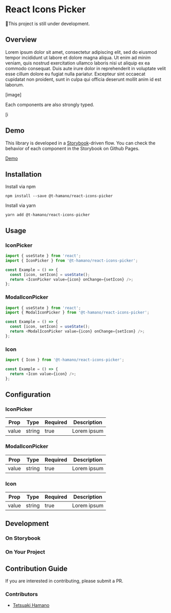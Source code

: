 # React Icons Picker
:red_circle:This project is still under development.

## Overview

Lorem ipsum dolor sit amet, consectetur adipiscing elit, sed do eiusmod tempor incididunt ut labore et dolore magna aliqua. Ut enim ad minim veniam, quis nostrud exercitation ullamco laboris nisi ut aliquip ex ea commodo consequat. Duis aute irure dolor in reprehenderit in voluptate velit esse cillum dolore eu fugiat nulla pariatur. Excepteur sint occaecat cupidatat non proident, sunt in culpa qui officia deserunt mollit anim id est laborum.

[image]

Each components are also strongly typed.

[i

## Demo

This library is developed in a [Storybook](https://storybook.js.org/)-driven flow.
You can check the behavior of each component in the Storybook on Github Pages.

[Demo](https://t-hamano.github.io/react-icons-picker/)

## Installation

Install via npm

```
npm install --save @t-hamano/react-icons-picker
```

Install via yarn

```
yarn add @t-hamano/react-icons-picker
```

## Usage

### IconPicker

```typescript
import { useState } from 'react';
import { IconPicker } from '@t-hamano/react-icons-picker';

const Example = () => {
  const [icon, setIcon] = useState();
  return <IconPicker value={icon} onChange={setIcon} />;
};
```

### ModalIconPicker

```typescript
import { useState } from 'react';
import { ModalIconPicker } from '@t-hamano/react-icons-picker';

const Example = () => {
  const [icon, setIcon] = useState();
  return <ModalIconPicker value={icon} onChange={setIcon} />;
};
```

### Icon

```typescript
import { Icon } from '@t-hamano/react-icons-picker';

const Example = () => {
  return <Icon value={icon} />;
};
```

## Configuration

### IconPicker

| Prop  | Type   | Required | Description |
| ----- | ------ | -------- | ----------- |
| value | string | true     | Lorem ipsum |

### ModalIconPicker

| Prop  | Type   | Required | Description |
| ----- | ------ | -------- | ----------- |
| value | string | true     | Lorem ipsum |

### Icon

| Prop  | Type   | Required | Description |
| ----- | ------ | -------- | ----------- |
| value | string | true     | Lorem ipsum |

## Development

### On Storybook

### On Your Project

## Contribution Guide

If you are interested in contributing, please submit a PR.

### Contributors

+ [Tetsuaki Hamano](https://github.com/t-hamano)
